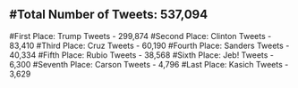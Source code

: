 #Total Number of Tweets: 537,094 
---
#First Place: Trump Tweets - 299,874
#Second Place: Clinton Tweets - 83,410
#Third Place: Cruz Tweets - 60,190
#Fourth Place: Sanders Tweets - 40,334
#Fifth Place: Rubio Tweets - 38,568
#Sixth Place: Jeb! Tweets - 6,300
#Seventh Place: Carson Tweets - 4,796
#Last Place: Kasich Tweets - 3,629
